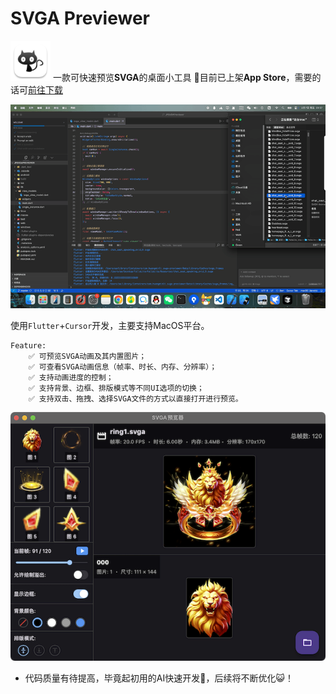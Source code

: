 # SVGA Previewer

![icon](https://github.com/Rogue24/JPCover/raw/master/svga_previewer/icon.png) 一款可快速预览**SVGA**的桌面小工具 🌟目前已上架**App Store**，需要的话可[前往下载](https://apps.apple.com/cn/app/svga-previewer/id6742708146?mt=12)

![example](https://github.com/Rogue24/JPCover/raw/master/svga_previewer/example.gif)

使用`Flutter`+`Cursor`开发，主要支持MacOS平台。

    Feature:
        ✅ 可预览SVGA动画及其内置图片；
        ✅ 可查看SVGA动画信息（帧率、时长、内存、分辨率）；
        ✅ 支持动画进度的控制；
        ✅ 支持背景、边框、排版模式等不同UI选项的切换；
        ✅ 支持双击、拖拽、选择SVGA文件的方式以直接打开进行预览。

![main](https://github.com/Rogue24/JPCover/raw/master/svga_previewer/main.png)

- 代码质量有待提高，毕竟起初用的AI快速开发🤖，后续将不断优化😺！

